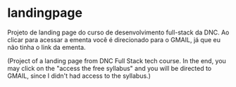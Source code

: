 # landingpage
Projeto de landing page do curso de desenvolvimento full-stack da DNC.
Ao clicar para acessar a ementa você é direcionado para o GMAIL, já que eu não tinha o link da ementa.


(Project of a landing page from DNC Full Stack tech course.
In the end, you may click on the "access the free syllabus" and you will be directed to GMAIL, 
since I didn't had access to the syllabus.)
